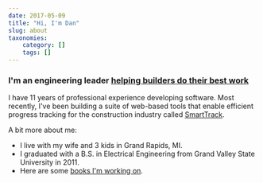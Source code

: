 ```yaml
---
date: 2017-05-09
title: "Hi, I'm Dan"
slug: about
taxonomies: 
    category: []
    tags: []
---
```


### I'm an engineering leader [helping builders do their best work](https://structionsite.com/)

I have 11 years of professional experience developing software. Most recently, I've been building a suite of web-based tools that enable efficient progress tracking for the construction industry called [SmartTrack](https://structionsite.com/products/smarttrack/). 

A bit more about me: 
- I live with my wife and 3 kids in Grand Rapids, MI.
- I graduated with a B.S. in Electrical Engineering from Grand Valley State University in 2011. 
- Here are some [books I'm working on](/blog/book). 
